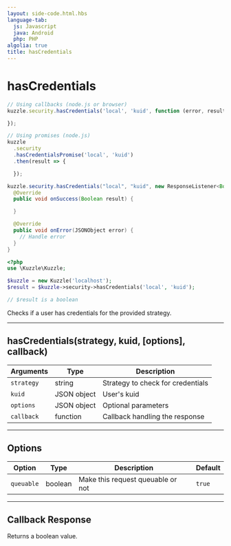 ```yaml
---
layout: side-code.html.hbs
language-tab:
  js: Javascript
  java: Android
  php: PHP
algolia: true
title: hasCredentials
---
```


# hasCredentials

```js
// Using callbacks (node.js or browser)
kuzzle.security.hasCredentials('local', 'kuid', function (error, result) {

});

// Using promises (node.js)
kuzzle
  .security
  .hasCredentialsPromise('local', 'kuid')
  .then(result => {

  });
```

```java
kuzzle.security.hasCredentials("local", "kuid", new ResponseListener<Boolean>() {
  @Override
  public void onSuccess(Boolean result) {

  }

  @Override
  public void onError(JSONObject error) {
    // Handle error
  }
}
```

```php
<?php
use \Kuzzle\Kuzzle;

$kuzzle = new Kuzzle('localhost');
$result = $kuzzle->security->hasCredentials('local', 'kuid');

// $result is a boolean
```

Checks if a user has credentials for the provided strategy.

---

## hasCredentials(strategy, kuid, [options], callback)

| Arguments | Type | Description
|-----------|------|------------
| `strategy` | string | Strategy to check for credentials
| `kuid` | JSON object | User's kuid
| `options` | JSON object | Optional parameters
| `callback`| function | Callback handling the response

---

## Options

| Option | Type | Description | Default
|--------|------|-------------|---------
| `queuable` | boolean | Make this request queuable or not  | `true`

---

## Callback Response

Returns a boolean value.


